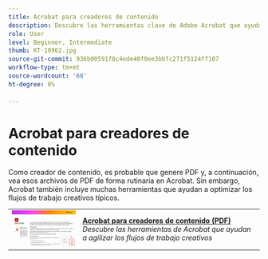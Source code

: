 ```yaml
---
title: Acrobat para creadores de contenido
description: Descubre las herramientas clave de Adobe Acrobat que ayudan a agilizar los flujos de trabajo creativos
role: User
level: Beginner, Intermediate
thumb: KT-10962.jpg
source-git-commit: 936b00591f8c4ede40f0ee3bbfc271f5124ff107
workflow-type: tm+mt
source-wordcount: '68'
ht-degree: 0%

---
```


# Acrobat para creadores de contenido

Como creador de contenido, es probable que genere PDF y, a continuación, vea esos archivos de PDF de forma rutinaria en Acrobat. Sin embargo, Acrobat también incluye muchas herramientas que ayudan a optimizar los flujos de trabajo creativos típicos.

<table style="table-layout:auto">
<tr>
 <td>
   <a href="assets/AcrobatforContentCreators.pdf" target="_blank">
      <img alt="Acrobat para creadores de contenido" src="assets/AcrobatforContentCreators_400.jpg" />
   </a>
  </td>
  <td>
   <a href="assets/AcrobatforContentCreators.pdf" target="_blank"><strong>Acrobat para creadores de contenido (PDF)</strong></a>
    <em>Descubre las herramientas de Acrobat que ayudan a agilizar los flujos de trabajo creativos</em>
    <br>
  </td>
</tr>
</table>